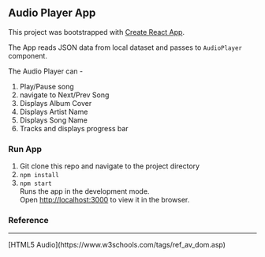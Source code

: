 ## Audio Player App
This project was bootstrapped with [Create React App](https://github.com/facebook/create-react-app).

The App reads JSON data from local dataset and passes to `AudioPlayer` component.

The Audio Player can - 
1. Play/Pause song
2. navigate to Next/Prev Song
3. Displays Album Cover
4. Displays Artist Name
5. Displays Song Name  
6. Tracks and displays progress bar

### Run App
1) Git clone this repo and navigate to the project directory
2) `npm install`
3) `npm start`<br> 
Runs the app in the development mode.<br>
Open [http://localhost:3000](http://localhost:3000) to view it in the browser.

### Reference
<hr/>
[HTML5 Audio](https://www.w3schools.com/tags/ref_av_dom.asp)
